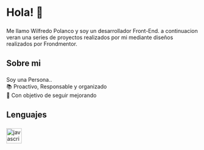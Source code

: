 <h1 align="left">Hola! 👋</h1>

###

<p align="left">Me llamo Wilfredo Polanco y soy un desarrollador Front-End.
a continuacion veran una series de proyectos realizados por mi mediante diseños realizados por Frondmentor.
</p>

###

<h2 align="left">Sobre mi</h2>

###

<p align="left">Soy una Persona..<br>📚 Proactivo, Responsable y organizado<br>🎯 Con objetivo de seguir mejorando </p>

###

<h2 align="left">Lenguajes</h2>

###

<div align="left">
  <img src="https://cdn.jsdelivr.net/gh/devicons/devicon/icons/javascript/javascript-original.svg" height="40" alt="javascript logo"  />
  <img width="12" />
</div>

###
